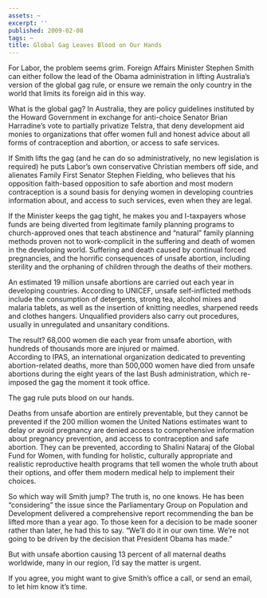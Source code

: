 ```yaml
---
assets: ~
excerpt: ''
published: 2009-02-08
tags: ~
title: Global Gag Leaves Blood on Our Hands
---
```

For Labor, the problem seems grim. Foreign Affairs Minister Stephen
Smith can either follow the lead of the Obama administration in lifting
Australia’s version of the global gag rule, or ensure we remain the only
country in the world that limits its foreign aid in this way.

What is the global gag? In Australia, they are policy guidelines
instituted by the Howard Government in exchange for anti-choice Senator
Brian Harradine’s vote to partially privatize Telstra, that deny
development aid monies to organizations that offer women full and honest
advice about all forms of contraception and abortion, or access to safe
services.

If Smith lifts the gag (and he can do so administratively, no new
legislation is required) he puts Labor’s own conservative Christian
members off side, and alienates Family First Senator Stephen Fielding,
who believes that his opposition faith-based opposition to safe abortion
and most modern contraception is a sound basis for denying women in
developing countries information about, and access to such services,
even when they are legal.

If the Minister keeps the gag tight, he makes you and I-taxpayers whose
funds are being diverted from legitimate family planning programs to
church-approved ones that teach abstinence and “natural” family planning
methods proven not to work-complicit in the suffering and death of women
in the developing world. Suffering and death caused by continual forced
pregnancies, and the horrific consequences of unsafe abortion, including
sterility and the orphaning of children through the deaths of their
mothers.

An estimated 19 million unsafe abortions are carried out each year in
developing countries. According to UNICEF, unsafe self-inflicted methods
include the consumption of detergents, strong tea, alcohol mixes and
malaria tablets, as well as the insertion of knitting needles, sharpened
reeds and clothes hangers. Unqualified providers also carry out
procedures, usually in unregulated and unsanitary conditions.

The result? 68,000 women die each year from unsafe abortion, with
hundreds of thousands more are injured or maimed. \
According to IPAS, an international organization dedicated to preventing
abortion-related deaths, more than 500,000 women have died from unsafe
abortions during the eight years of the last Bush administration, which
re-imposed the gag the moment it took office.

The gag rule puts blood on our hands.

Deaths from unsafe abortion are entirely preventable, but they cannot be
prevented if the 200 million women the United Nations estimates want to
delay or avoid pregnancy are denied access to comprehensive information
about pregnancy prevention, and access to contraception and safe
abortion. They can be prevented, according to Shalini Nataraj of the
Global Fund for Women, with funding for holistic, culturally appropriate
and realistic reproductive health programs that tell women the whole
truth about their options, and offer them modern medical help to
implement their choices.

So which way will Smith jump? The truth is, no one knows. He has been
“considering” the issue since the Parliamentary Group on Population and
Development delivered a comprehensive report recommending the ban be
lifted more than a year ago. To those keen for a decision to be made
sooner rather than later, he had this to say. “We’ll do it in our own
time. We’re not going to be driven by the decision that President Obama
has made.”

But with unsafe abortion causing 13 percent of all maternal deaths
worldwide, many in our region, I’d say the matter is urgent.

If you agree, you might want to give Smith’s office a call, or send an
email, to let him know it’s time.